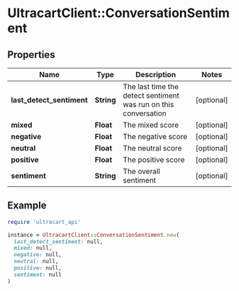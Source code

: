 # UltracartClient::ConversationSentiment

## Properties

| Name | Type | Description | Notes |
| ---- | ---- | ----------- | ----- |
| **last_detect_sentiment** | **String** | The last time the detect sentiment was run on this conversation | [optional] |
| **mixed** | **Float** | The mixed score | [optional] |
| **negative** | **Float** | The negative score | [optional] |
| **neutral** | **Float** | The neutral score | [optional] |
| **positive** | **Float** | The positive score | [optional] |
| **sentiment** | **String** | The overall sentiment | [optional] |

## Example

```ruby
require 'ultracart_api'

instance = UltracartClient::ConversationSentiment.new(
  last_detect_sentiment: null,
  mixed: null,
  negative: null,
  neutral: null,
  positive: null,
  sentiment: null
)
```

